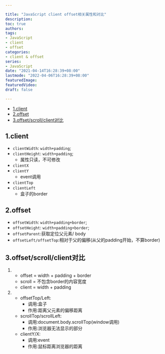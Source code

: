 ```yaml
---

title: "JavaScript client offset相关属性和对比"
description:
toc: true
authors:
tags:
- JavaScript
- client
- offset
categories:
- client & offset
series:
- JavaScript
date: "2021-04-14T16:28:39+08:00"
lastmode: "2022-04-06T16:28:39+08:00"
featuredImage:
featuredVideo:
draft: false

---
```


- [1.client](#1client)
- [2.offset](#2offset)
- [3.offset/scroll/client对比](#3offsetscrollclient对比)

## 1.client

- ```clientWidth```: ```width+padding```;
- ```clientHeight```: ```width+padding```;
  - 属性只读，不可修改
- ```clientX```
- ```clientY```
  - event调用
- ```clientTop```
- ```clientLeft```
  - 盒子的border

## 2.offset

- ```offsetWidth```: ```width+padding+border```;
- ```offsetHeight```: ```width+padding+border```;
- ```offsetParent```:获取定位父元素/ body
- ```offsetLeft/offsetTop```:相对于父的偏移(从父的padding开始，不算border)

## 3.offset/scroll/client对比

1.
   - offset = width + padding + border
   - scroll = 不包含border的内容宽度
   - client = width + padding
2.
   - offsetTop/Left:
     - 调用:盒子
     - 作用:距离父元素的偏移距离
   - scrollTop/scrollLeft:
     - 调用:document.body.scrollTop(window调用)
     - 作用:浏览器无法显示的部分
   - clientY/X:
     - 调用:event
     - 作用:鼠标距离浏览器的距离
